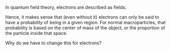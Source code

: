 In quantum field theory, electrons are described as fields.

Hence, it makes sense that (even without it) electrons can only be said to have a probability of being in a given region. For normal macroparticles, that probability is based on the center of mass of the object, or the proportion of the particle inside that space.

Why do we have to change this for electrons? 